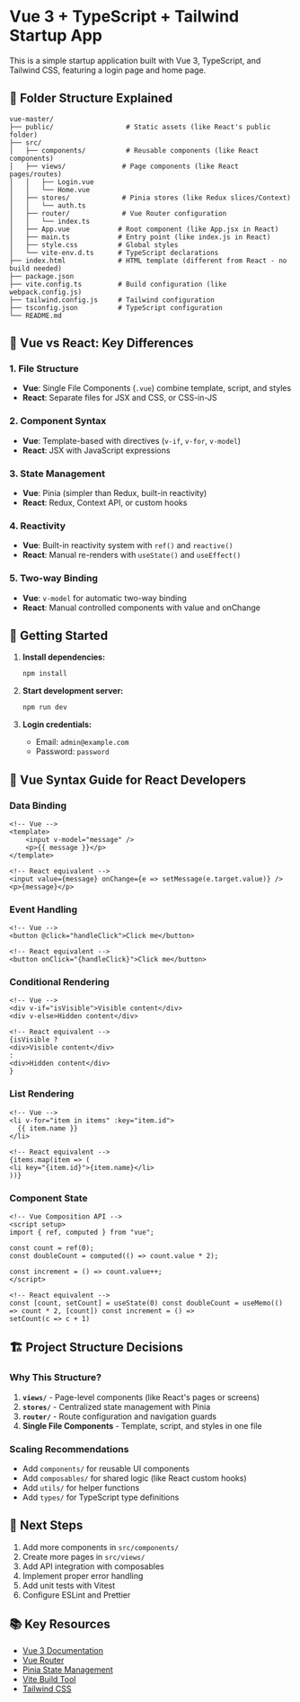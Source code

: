 # Vue 3 + TypeScript + Tailwind Startup App

This is a simple startup application built with Vue 3, TypeScript, and Tailwind CSS, featuring a login page and home page.

## 📁 Folder Structure Explained

```
vue-master/
├── public/                  # Static assets (like React's public folder)
├── src/
│   ├── components/          # Reusable components (like React components)
│   ├── views/              # Page components (like React pages/routes)
│   │   ├── Login.vue
│   │   └── Home.vue
│   ├── stores/             # Pinia stores (like Redux slices/Context)
│   │   └── auth.ts
│   ├── router/             # Vue Router configuration
│   │   └── index.ts
│   ├── App.vue            # Root component (like App.jsx in React)
│   ├── main.ts            # Entry point (like index.js in React)
│   ├── style.css          # Global styles
│   └── vite-env.d.ts      # TypeScript declarations
├── index.html             # HTML template (different from React - no build needed)
├── package.json
├── vite.config.ts         # Build configuration (like webpack.config.js)
├── tailwind.config.js     # Tailwind configuration
├── tsconfig.json          # TypeScript configuration
└── README.md
```

## 🔄 Vue vs React: Key Differences

### 1. **File Structure**

- **Vue**: Single File Components (`.vue`) combine template, script, and styles
- **React**: Separate files for JSX and CSS, or CSS-in-JS

### 2. **Component Syntax**

- **Vue**: Template-based with directives (`v-if`, `v-for`, `v-model`)
- **React**: JSX with JavaScript expressions

### 3. **State Management**

- **Vue**: Pinia (simpler than Redux, built-in reactivity)
- **React**: Redux, Context API, or custom hooks

### 4. **Reactivity**

- **Vue**: Built-in reactivity system with `ref()` and `reactive()`
- **React**: Manual re-renders with `useState()` and `useEffect()`

### 5. **Two-way Binding**

- **Vue**: `v-model` for automatic two-way binding
- **React**: Manual controlled components with value and onChange

## 🚀 Getting Started

1. **Install dependencies:**

   ```bash
   npm install
   ```

2. **Start development server:**

   ```bash
   npm run dev
   ```

3. **Login credentials:**
   - Email: `admin@example.com`
   - Password: `password`

## 📝 Vue Syntax Guide for React Developers

### Data Binding

```vue
<!-- Vue -->
<template>
	<input v-model="message" />
	<p>{{ message }}</p>
</template>

<!-- React equivalent -->
<input value={message} onChange={e => setMessage(e.target.value)} />
<p>{message}</p>
```

### Event Handling

```vue
<!-- Vue -->
<button @click="handleClick">Click me</button>

<!-- React equivalent -->
<button onClick="{handleClick}">Click me</button>
```

### Conditional Rendering

```vue
<!-- Vue -->
<div v-if="isVisible">Visible content</div>
<div v-else>Hidden content</div>

<!-- React equivalent -->
{isVisible ?
<div>Visible content</div>
:
<div>Hidden content</div>
}
```

### List Rendering

```vue
<!-- Vue -->
<li v-for="item in items" :key="item.id">
  {{ item.name }}
</li>

<!-- React equivalent -->
{items.map(item => (
<li key="{item.id}">{item.name}</li>
))}
```

### Component State

```vue
<!-- Vue Composition API -->
<script setup>
import { ref, computed } from "vue";

const count = ref(0);
const doubleCount = computed(() => count.value * 2);

const increment = () => count.value++;
</script>

<!-- React equivalent -->
const [count, setCount] = useState(0) const doubleCount = useMemo(() => count * 2, [count]) const increment = () =>
setCount(c => c + 1)
```

## 🏗️ Project Structure Decisions

### Why This Structure?

1. **`views/`** - Page-level components (like React's pages or screens)
2. **`stores/`** - Centralized state management with Pinia
3. **`router/`** - Route configuration and navigation guards
4. **Single File Components** - Template, script, and styles in one file

### Scaling Recommendations

- Add `components/` for reusable UI components
- Add `composables/` for shared logic (like React custom hooks)
- Add `utils/` for helper functions
- Add `types/` for TypeScript type definitions

## 🎯 Next Steps

1. Add more components in `src/components/`
2. Create more pages in `src/views/`
3. Add API integration with composables
4. Implement proper error handling
5. Add unit tests with Vitest
6. Configure ESLint and Prettier

## 📚 Key Resources

- [Vue 3 Documentation](https://vuejs.org/)
- [Vue Router](https://router.vuejs.org/)
- [Pinia State Management](https://pinia.vuejs.org/)
- [Vite Build Tool](https://vitejs.dev/)
- [Tailwind CSS](https://tailwindcss.com/)
